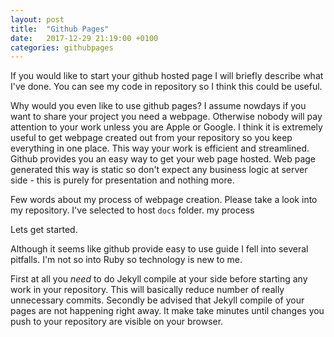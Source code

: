 ```yaml
---
layout: post
title:  "Github Pages"
date:   2017-12-29 21:19:00 +0100
categories: githubpages
---
```


If you would like to start your github hosted page I will briefly describe what I've
done. You can see my code in repository so I think this could be useful. 

Why would you even like to use github pages? 
I assume nowdays if you want to share your project you need a webpage.
Otherwise nobody will pay attention to your work unless you are Apple or
Google.  I think it is extremely useful to get webpage created out from your
repository so you keep everything in one place. This way your work is efficient
and streamlined. Github provides you an easy way to get your web page hosted.
Web page generated this way is static so don't expect any business logic at
server side - this is purely for presentation and nothing more.  

Few words about my process of webpage creation.  Please take a look into my
repository. I've selected to host ```docs``` folder. my process

Lets get started. 

Although it seems like github provide easy to use guide I fell into several
pitfalls. I'm not so into Ruby so technology is new to me.

First at all you *need* to do Jekyll compile at your side before starting any
work in your repository. This will basically reduce number of really
unnecessary commits. Secondly be advised that Jekyll compile of your pages are
not happening right away. It make take minutes until changes you push to your
repository are visible on your browser.

